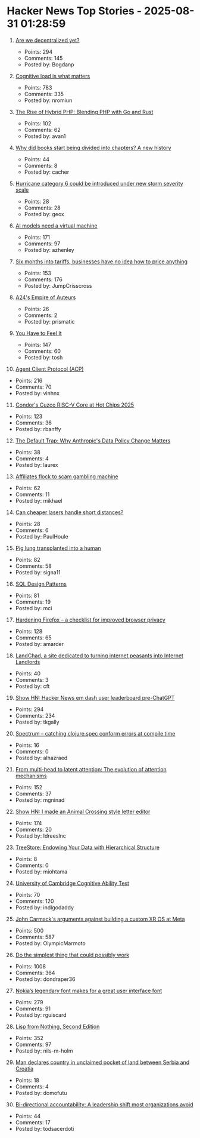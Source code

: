 # Hacker News Top Stories - 2025-08-31 01:28:59

1. [Are we decentralized yet?](https://arewedecentralizedyet.online/)
   - Points: 294
   - Comments: 145
   - Posted by: Bogdanp

2. [Cognitive load is what matters](https://github.com/zakirullin/cognitive-load)
   - Points: 783
   - Comments: 335
   - Posted by: nromiun

3. [The Rise of Hybrid PHP: Blending PHP with Go and Rust](https://yekdeveloper.com/p/4-the-rise-of-hybrid-php)
   - Points: 102
   - Comments: 62
   - Posted by: avan1

4. [Why did books start being divided into chapters? A new history](https://sydneyreviewofbooks.com/reviews/just-a-little-longer)
   - Points: 44
   - Comments: 8
   - Posted by: cacher

5. [Hurricane category 6 could be introduced under new storm severity scale](https://www.livescience.com/planet-earth/hurricanes/now-is-the-time-hurricane-category-6-could-be-introduced-under-new-storm-severity-scale)
   - Points: 28
   - Comments: 28
   - Posted by: geox

6. [AI models need a virtual machine](https://blog.sigplan.org/2025/08/29/ai-models-need-a-virtual-machine/)
   - Points: 171
   - Comments: 97
   - Posted by: azhenley

7. [Six months into tariffs, businesses have no idea how to price anything](https://www.wsj.com/business/retail/trump-tariff-business-price-impact-37b630c8)
   - Points: 153
   - Comments: 176
   - Posted by: JumpCrisscross

8. [A24's Empire of Auteurs](https://www.newyorker.com/magazine/2025/09/01/a24s-empire-of-auteurs)
   - Points: 26
   - Comments: 2
   - Posted by: prismatic

9. [You Have to Feel It](https://mitchellh.com/writing/feel-it)
   - Points: 147
   - Comments: 60
   - Posted by: tosh

10. [Agent Client Protocol (ACP)](https://agentclientprotocol.com/overview/introduction)
   - Points: 216
   - Comments: 70
   - Posted by: vinhnx

11. [Condor's Cuzco RISC-V Core at Hot Chips 2025](https://chipsandcheese.com/p/condors-cuzco-risc-v-core-at-hot)
   - Points: 123
   - Comments: 36
   - Posted by: rbanffy

12. [The Default Trap: Why Anthropic's Data Policy Change Matters](https://natesnewsletter.substack.com/p/the-default-trap-why-anthropics-data)
   - Points: 38
   - Comments: 4
   - Posted by: laurex

13. [Affiliates flock to scam gambling machine](https://krebsonsecurity.com/2025/08/affiliates-flock-to-soulless-scam-gambling-machine/)
   - Points: 62
   - Comments: 11
   - Posted by: mikhael

14. [Can cheaper lasers handle short distances?](https://semiengineering.com/can-cheaper-lasers-handle-short-distances/)
   - Points: 28
   - Comments: 6
   - Posted by: PaulHoule

15. [Pig lung transplanted into a human](https://www.sciencealert.com/pig-lung-transplanted-into-a-human-in-major-scientific-first)
   - Points: 82
   - Comments: 58
   - Posted by: signa11

16. [SQL Design Patterns](https://vadimtropashko.wordpress.com/%e2%80%9csql-design-patterns%e2%80%9d-book/about/)
   - Points: 81
   - Comments: 19
   - Posted by: mci

17. [Hardening Firefox – a checklist for improved browser privacy](https://andrewmarder.net/firefox/)
   - Points: 128
   - Comments: 65
   - Posted by: amarder

18. [LandChad, a site dedicated to turning internet peasants into Internet Landlords](https://landchad.net)
   - Points: 40
   - Comments: 3
   - Posted by: cft

19. [Show HN: Hacker News em dash user leaderboard pre-ChatGPT](https://www.gally.net/miscellaneous/hn-em-dash-user-leaderboard.html)
   - Points: 294
   - Comments: 234
   - Posted by: tkgally

20. [Spectrum – catching clojure.spec conform errors at compile time](https://github.com/arohner/spectrum)
   - Points: 16
   - Comments: 0
   - Posted by: alhazraed

21. [From multi-head to latent attention: The evolution of attention mechanisms](https://vinithavn.medium.com/from-multi-head-to-latent-attention-the-evolution-of-attention-mechanisms-64e3c0505f24)
   - Points: 152
   - Comments: 37
   - Posted by: mgninad

22. [Show HN: I made an Animal Crossing style letter editor](https://acmail.idreesinc.com)
   - Points: 174
   - Comments: 20
   - Posted by: IdreesInc

23. [TreeStore: Endowing Your Data with Hierarchical Structure](https://www.blosc.org/posts/new-treestore-blosc2/)
   - Points: 8
   - Comments: 0
   - Posted by: miohtama

24. [University of Cambridge Cognitive Ability Test](https://planning.e-psychometrics.com/test/icar60)
   - Points: 70
   - Comments: 120
   - Posted by: indigodaddy

25. [John Carmack's arguments against building a custom XR OS at Meta](https://twitter.com/ID_AA_Carmack/status/1961172409920491849)
   - Points: 500
   - Comments: 587
   - Posted by: OlympicMarmoto

26. [Do the simplest thing that could possibly work](https://www.seangoedecke.com/the-simplest-thing-that-could-possibly-work/)
   - Points: 1008
   - Comments: 364
   - Posted by: dondraper36

27. [Nokia’s legendary font makes for a great user interface font](https://www.osnews.com/story/143222/it-turns-out-nokias-legendary-font-makes-for-a-great-general-user-interface-font/)
   - Points: 279
   - Comments: 91
   - Posted by: rguiscard

28. [Lisp from Nothing, Second Edition](http://t3x.org/lfn/index.html)
   - Points: 352
   - Comments: 97
   - Posted by: nils-m-holm

29. [Man declares country in unclaimed pocket of land between Serbia and Croatia](https://www.nbcnews.com/world/europe/viva-verdis-man-declares-country-unclaimed-pocket-land-serbia-croatia-rcna228004)
   - Points: 18
   - Comments: 4
   - Posted by: domofutu

30. [Bi-directional accountability: A leadership shift most organizations avoid](https://www.alnewkirk.com/bidirectional-accountability/)
   - Points: 44
   - Comments: 17
   - Posted by: todsacerdoti

